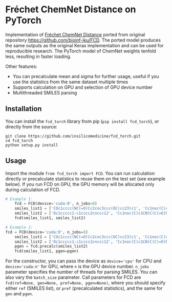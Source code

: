 # Fréchet ChemNet Distance on PyTorch

Implementation of [Fréchet ChemNet Distance](https://pubs.acs.org/doi/10.1021/acs.jcim.8b00234) ported from original repository https://github.com/bioinf-jku/FCD. The ported model produces the same outputs as the original Keras implementation and can be used for reproducible research. The PyTorch model of ChemNet weights tenfold less, resulting in faster loading.


Other features:
* You can precalculate mean and sigma for further usage, useful if you use the statistics from the same dataset multiple times
* Supports calculation on GPU and selection of GPU device number
* Multithreaded SMILES parsing


## Installation
You can install the `fcd_torch` library from pip (`pip install fcd_torch`), or directly from the source:
```{bash}
git clone https://github.com/insilicomedicine/fcd_torch.git
cd fcd_torch
python setup.py install
```

## Usage

Import the module `from fcd_torch import FCD`. You can run calculation directly or precalculate statistics to reuse them on the test set (see example below). If you run FCD on GPU, the GPU memory will be allocated only during calculation of FCD.

```python
# Example 1:
    fcd = FCD(device='cuda:0', n_jobs=8)
    smiles_list1 = ['COc1cccc(NC(=O)Cc2coc3ccc(OC)cc23)c1', 'Cc1noc(C)c1CN(C)C(=O)Nc1cc(F)cc(F)c1']
    smiles_list2 = ['Oc1ccccc1-c1cccc2cnccc12', 'Cc1noc(C)c1CN(C)C(=O)Nc1cc(F)cc(F)c1']
    fcd(smiles_list1, smiles_list2)
```

```python
# Example 2:
fcd = FCD(device='cuda:0', n_jobs=8)
    smiles_list1 = ['COc1cccc(NC(=O)Cc2coc3ccc(OC)cc23)c1', 'Cc1noc(C)c1CN(C)C(=O)Nc1cc(F)cc(F)c1']
    smiles_list2 = ['Oc1ccccc1-c1cccc2cnccc12', 'Cc1noc(C)c1CN(C)C(=O)Nc1cc(F)cc(F)c1']
    pgen = fcd.precalc(smiles_list2)
    fcd(smiles_list1, pgen=pgen)
```

For the constructor, you can pass the device as `device='cpu'` for CPU and `device='cuda:n'` for GPU, where `n` is the GPU device number. `n_jobs` parameter specifies the number of threads for parsing SMILES. You can also vary the `batch_size` parameter. Call parameters for FCD are `fcd(ref=None, gen=None, pref=None, pgen=None)`, where you should specify either `ref` (SMILES list), or `pref` (precalculated statistics), and the same for `gen` and `pgen`.
